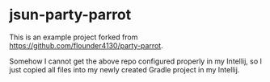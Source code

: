 # jsun-party-parrot
This is an example project forked from https://github.com/flounder4130/party-parrot.

Somehow I cannot get the above repo configured properly in my Intellij, so I just copied all files into my newly created Gradle project in my Intellij.
